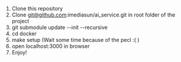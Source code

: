 1) Clone this repository
2) Clone git@github.com:imediasun/ai_service.git in root folder of the project
3) git submodule update --init --recursive
4) cd docker
4) make setup (Wait some time because of the pecl :( )
5) open localhost:3000 in browser
6) Enjoy!
